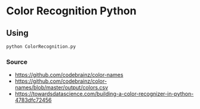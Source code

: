 # Color Recognition Python

## Using

```sh
python ColorRecognition.py
```

### Source

- https://github.com/codebrainz/color-names
- https://github.com/codebrainz/color-names/blob/master/output/colors.csv
- https://towardsdatascience.com/building-a-color-recognizer-in-python-4783dfc72456
